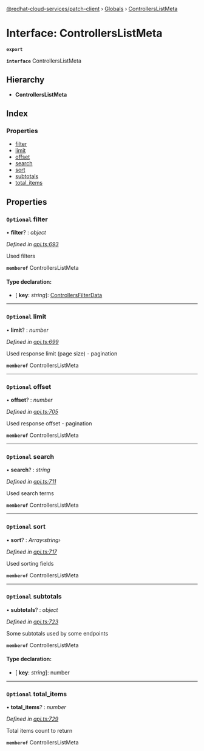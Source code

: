 [@redhat-cloud-services/patch-client](../README.md) › [Globals](../globals.md) › [ControllersListMeta](controllerslistmeta.md)

# Interface: ControllersListMeta

**`export`** 

**`interface`** ControllersListMeta

## Hierarchy

* **ControllersListMeta**

## Index

### Properties

* [filter](controllerslistmeta.md#optional-filter)
* [limit](controllerslistmeta.md#optional-limit)
* [offset](controllerslistmeta.md#optional-offset)
* [search](controllerslistmeta.md#optional-search)
* [sort](controllerslistmeta.md#optional-sort)
* [subtotals](controllerslistmeta.md#optional-subtotals)
* [total_items](controllerslistmeta.md#optional-total_items)

## Properties

### `Optional` filter

• **filter**? : *object*

*Defined in [api.ts:693](https://github.com/RedHatInsights/javascript-clients/blob/669b7c5/packages/patch/api.ts#L693)*

Used filters

**`memberof`** ControllersListMeta

#### Type declaration:

* \[ **key**: *string*\]: [ControllersFilterData](controllersfilterdata.md)

___

### `Optional` limit

• **limit**? : *number*

*Defined in [api.ts:699](https://github.com/RedHatInsights/javascript-clients/blob/669b7c5/packages/patch/api.ts#L699)*

Used response limit (page size) - pagination

**`memberof`** ControllersListMeta

___

### `Optional` offset

• **offset**? : *number*

*Defined in [api.ts:705](https://github.com/RedHatInsights/javascript-clients/blob/669b7c5/packages/patch/api.ts#L705)*

Used response offset - pagination

**`memberof`** ControllersListMeta

___

### `Optional` search

• **search**? : *string*

*Defined in [api.ts:711](https://github.com/RedHatInsights/javascript-clients/blob/669b7c5/packages/patch/api.ts#L711)*

Used search terms

**`memberof`** ControllersListMeta

___

### `Optional` sort

• **sort**? : *Array‹string›*

*Defined in [api.ts:717](https://github.com/RedHatInsights/javascript-clients/blob/669b7c5/packages/patch/api.ts#L717)*

Used sorting fields

**`memberof`** ControllersListMeta

___

### `Optional` subtotals

• **subtotals**? : *object*

*Defined in [api.ts:723](https://github.com/RedHatInsights/javascript-clients/blob/669b7c5/packages/patch/api.ts#L723)*

Some subtotals used by some endpoints

**`memberof`** ControllersListMeta

#### Type declaration:

* \[ **key**: *string*\]: number

___

### `Optional` total_items

• **total_items**? : *number*

*Defined in [api.ts:729](https://github.com/RedHatInsights/javascript-clients/blob/669b7c5/packages/patch/api.ts#L729)*

Total items count to return

**`memberof`** ControllersListMeta
